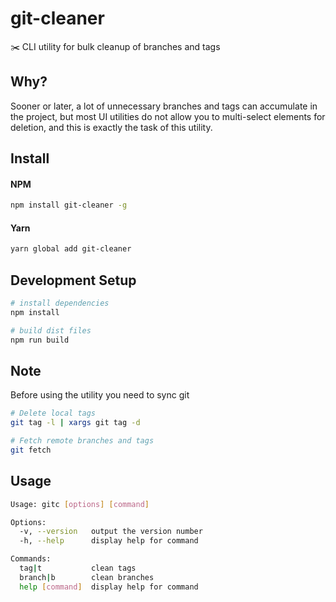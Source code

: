 # git-cleaner

:scissors: CLI utility for bulk cleanup of branches and tags

## Why?

Sooner or later, a lot of unnecessary branches and tags can accumulate
in the project, but most UI utilities do not allow you to multi-select
elements for deletion, and this is exactly the task of this utility.

## Install

#### NPM

```bash
npm install git-cleaner -g
```

#### Yarn

```bash
yarn global add git-cleaner
```

## Development Setup

```bash
# install dependencies
npm install

# build dist files
npm run build
```

## Note

Before using the utility you need to sync git

```bash
# Delete local tags
git tag -l | xargs git tag -d

# Fetch remote branches and tags
git fetch
```

## Usage

```bash
Usage: gitc [options] [command]

Options:
  -v, --version   output the version number
  -h, --help      display help for command

Commands:
  tag|t           clean tags
  branch|b        clean branches
  help [command]  display help for command
```
